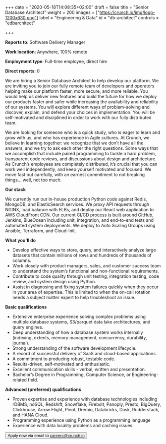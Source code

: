 +++
date = "2020-05-18T14:08:35+02:00"
draft = false
title = "Senior Database Architect"
weight = 200
images = ["https://crunch.io/img/logo-1200x630.png"]
label = "Engineering & Data"
id = "db-architect"
controls = "edbarchitect"

+++

**Reports to**: Software Delivery Manager

**Work location**: Anywhere, 100% remote

**Employment type**: Full-time employee, direct hire

**Direct reports**: 0

We are hiring a Senior Database Architect to help develop our platform. We are inviting you to join our fully remote team of developers and operators helping make our platform faster, more secure, and more reliable. You would help us deliver new features and build the future for how we deploy our products faster and safer while increasing the availability and reliability of our systems. You will explore different ways of problem-solving and discover, explain, and defend your choices in implementation. You will be self-motivated and disciplined in order to work with our fully distributed team.

We are looking for someone who is a quick study, who is eager to learn and grow with us, and who has experience in Agile cultures. At Crunch, we believe in learning together: we recognize that we don’t have all the answers, and we try to ask each other the right questions. Some ways that we accomplish that include paired programming to tackle a hard problem, transparent code reviews, and discussions about design and architecture. As Crunch’s employees are completely distributed, it’s crucial that you can work well independently, and keep yourself motivated and focused. We move fast but carefully, with an earnest commitment to not breaking things… well, not too much.

**Our stack**

We currently run our in-house production Python code against Redis, MongoDB, and ElasticSearch services. We proxy API requests through NGINX, load balance with ELBs, and deploy our React web application to AWS CloudFront CDN. Our current CI/CD process is built around GitHub, Jenkins, BlueOcean including unit, integration, and end-to-end tests and automated system deployments. We deploy to Auto Scaling Groups using Ansible, Terraform, and Cloud-Init.

**What you'll do**

- Develop effective ways to store, query, and interactively analyze large datasets that contain millions of rows and hundreds of thousands of columns.
- Work closely with product managers, sales, and customer success team to understand the system’s functional and non-functional requirements.
- Contribute to code quality through unit testing, integration testing, code review, and system design using Python.
- Assist in diagnosing and fixing system failures quickly when they occur in your area of expertise. This is limited to when the on-call rotation needs a subject matter expert to help troubleshoot an issue.

**Basic qualifications**

- Extensive enterprise experience solving complex problems using multiple database systems, S3/parquet data lake architectures, and query engines.
- Deep understanding of how a database system works internally (indexing, extents, memory management, concurrency, durability, journal).
- Strong understanding of the software development lifecycle.
- A record of successful delivery of SaaS and cloud-based applications.
- A commitment to producing robust, testable code.
- Results-driven, self-motivated and enthusiastic.
- Excellent communication skills - verbal, written and presentation.
- Bachelor’s Degree in Programming, Computer Science, or Engineering-related field.

**Advanced (preferred) qualifications**

- Proven expertise and experience with database technologies including rDBMS, noSQL, Redshift, Snowflake, Firebolt, Panoply, Presto, BigQuery, Clickhouse, Arrow Flight, Pinot, Dremio, Databricks, Dask, Rudderstack, and HANA Cloud.
- Programming experience using Python as a programming language
- Experience with data locality problems and caching issues

<button class="btn btn-success" onclick="location.href='mailto:careers@crunch.io';">Apply now via email to careers@crunch.io</button>
